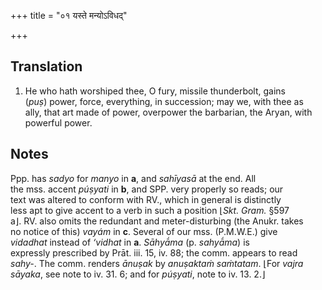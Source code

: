 +++
title = "०१ यस्ते मन्योऽविधद्"

+++
## Translation
1. He who hath worshiped thee, O fury, missile thunderbolt, gains  
(*puṣ*) power, force, everything, in succession; may we, with thee as  
ally, that art made of power, overpower the barbarian, the Aryan, with  
powerful power.

## Notes
Ppp. has *sadyo* for *manyo* in **a**, and *sahīyasā* at the end. All  
the mss. accent *púṣyati* in **b**, and SPP. very properly so reads; our  
text was altered to conform with RV., which in general is distinctly  
less apt to give accent to a verb in such a position ⌊*Skt. Gram.* §597  
a⌋. RV. also omits the redundant and meter-disturbing (the Anukr. takes  
no notice of this) *vayám* in **c**. Several of our mss. (P.M.W.E.) give  
*vidadhat* instead of *‘vidhat* in **a**. *Sāhyā́ma* (p. *sahyā́ma*) is  
expressly prescribed by Prāt. iii. 15, iv. 88; the comm. appears to read  
*sahy-*. The comm. renders *ānuṣak* by *anuṣaktaṁ saṁtatam*. ⌊For *vajra  
sāyaka*, see note to iv. 31. 6; and for *púṣyati*, note to iv. 13. 2.⌋
